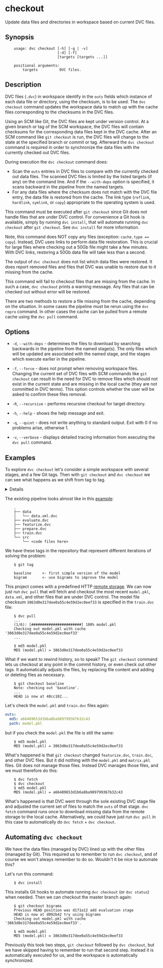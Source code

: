 # checkout

Update data files and directories in workspace based on current DVC files.

## Synopsis

```usage
    usage: dvc checkout [-h] [-q | -v]
                        [-d] [-f]
                        [targets [targets ...]]

    positional arguments:
        targets          DVC files.
```

## Description

DVC files (`.dvc`) in workspace identify in the `outs` fields which instance of
each data file or directory, using the checksum, is to be used. The
`dvc checkout` command updates the workspace data to match up with the cache
files corresponding to the checksums in the DVC files.

Using an SCM like Git, the DVC files are kept under version control. At a given
branch or tag of the SCM workspace, the DVC files will contain checksums for the
corresponding data files kept in the DVC cache. After an SCM command like
`git checkout` is run, the DVC files will change to the state at the specified
branch or commit or tag. Afterward the `dvc checkout` command is required in
order to synchronize the data files with the currently checked out DVC files.

During execution the `dvc checkout` command does:

- Scan the `outs` entries in DVC files to compare with the currently checked out
  data files. The scanned DVC files is limited by the listed targets (if any) on
  the command line. And if the `--with-deps` option is specified, it scans
  backward in the pipeline from the named targets.
- For any data files where the checksum does not match with the DVC file entry,
  the data file is restored from the cache. The link type (`reflink`,
  `hardlink`, `symlink`, or `copy`) appropriate to the operating system is used.

This command must be executed after `git checkout` since Git does not handle
files that are under DVC control. For convenience a Git hook is available,
simply by running `dvc install`, that will automate running `dvc checkout` after
`git checkout`. See `dvc install` for more information.

Note, this command does NOT copy any files (exception: `cache.type == copy`).
Instead, DVC uses links to perform data file restoration. This is crucial for
large files where checking out a 50Gb file might take a few minutes. With DVC
links, restoring a 50Gb data file will take less than a second.

The output of `dvc checkout` does not list which data files were restored. It
does report removed files and files that DVC was unable to restore due to it
missing from the cache.

This command will fail to checkout files that are missing from the cache. In
such a case, `dvc checkout` prints a warning message. Any files that can be
checked out without error will be restored.

There are two methods to restore a file missing from the cache, depending on the
situation. In some cases the pipeline must be rerun using the `dvc repro`
command. In other cases the cache can be pulled from a remote cache using the
`dvc pull` command.

## Options

- `-d`, `--with-deps` - determines the files to download by searching backwards
  in the pipeline from the named stage(s). The only files which will be updated
  are associated with the named stage, and the stages which execute earlier in
  the pipeline.

- `-f`, `--force` - does not prompt when removing workspace files. Changing the
  current set of DVC files with SCM commands like `git checkout` can result in
  the need for DVC to remove files which should not exist in the current state
  and are missing in the local cache (they are not committed in DVC terms). This
  option controls whether the user will be asked to confirm these files removal.

- `-R`, `--recursive` - performs recursive checkout for target directory.

- `-h`, `--help` - shows the help message and exit.

- `-q`, `--quiet` - does not write anything to standard output. Exit with 0 if
  no problems arise, otherwise 1.

- `-v`, `--verbose` - displays detailed tracing information from executing the
  `dvc pull` command.

## Examples

To explore `dvc checkout` let's consider a simple workspace with several stages,
and a few Git tags. Then with `git checkout` and `dvc checkout` we can see what
happens as we shift from tag to tag.

<details>

### Click and expand to setup the project

This step is optional, and you can run it only if you want to run this examples
in your environment. First, you need to download the project:

```dvc
    $ git clone https://github.com/iterative/example-get-started
```

Second, let's install the requirements. But before we do that, we **strongly**
recommend creating a virtual environment with `virtualenv` or a similar tool:

```dvc
    $ cd example-get-started
    $ virtualenv -p python3 .env
    $ source .env/bin/activate
```

Now, we can install requirements for the project:

```dvc
    $ pip install -r requirements.txt
```

</details>

The existing pipeline looks almost like in this
[example](/doc/get-started/example-pipeline):

```dvc
    .
    ├── data
    │   └── data.xml.dvc
    ├── evaluate.dvc
    ├── featurize.dvc
    ├── prepare.dvc
    ├── train.dvc
    └── src
        └── <code files here>
```

We have these tags in the repository that represent different iterations of
solving the problem:

```dvc
    $ git tag

    baseline     <- first simple version of the model
    bigram       <- use bigrams to improve the model
```

This project comes with a predefined HTTP
[remote storage](https://man.dvc.org/remote). We can now just run `dvc pull`
that will fetch and checkout the most recent `model.pkl`, `data.xml`, and other
files that are under DVC control. The model file checksum
`3863d0e317dee0a55c4e59d2ec0eef33` is specified in the `train.dvc` file:

```dvc
    $ dvc pull
    ...
    (1/6): [#######################] 100% model.pkl
    Checking out model.pkl with cache '3863d0e317dee0a55c4e59d2ec0eef33'
    ...

    $ md5 model.pkl
    MD5 (model.pkl) = 3863d0e317dee0a55c4e59d2ec0eef33
```

What if we want to rewind history, so to speak? The `git checkout` command lets
us checkout at any point in the commit history, or even check out other tags. It
automatically adjusts the files, by replacing file content and adding or
deleting files as necessary.

```dvc
    $ git checkout baseline
    Note: checking out 'baseline'.
    ...
    HEAD is now at 40cc182...
```

Let's check the `model.pkl` and `train.dvc` files again:

```yaml
outs:
  md5: a66489653d1b6a8ba989799367b32c43
  path: model.pkl
```

but if you check the `model.pkl` the file is still the same:

```dvc
    $ md5 model.pkl
    MD5 (model.pkl) = 3863d0e317dee0a55c4e59d2ec0eef33
```

What's happened is that `git checkout` changed `featurize.dvc`, `train.dvc`, and
other DVC files. But it did nothing with the `model.pkl` and `matrix.pkl` files.
Git does not manage those files. Instead DVC manages those files, and we must
therefore do this:

```
    $ dvc fetch
    $ dvc checkout
    $ md5 model.pkl
    MD5 (model.pkl) = a66489653d1b6a8ba989799367b32c43
```

What's happened is that DVC went through the sole existing DVC stage file and
adjusted the current set of files to match the `outs` of that stage. `dvc fetch`
command runs once to download missing data from the remote storage to the local
cache. Alternatively, we could have just run `dvc pull` in this case to
automatically do `dvc fetch` + `dvc checkout`.

## Automating `dvc checkout`

We have the data files (managed by DVC) lined up with the other files (managed
by Git). This required us to remember to run `dvc checkout`, and of course we
won't always remember to do so. Wouldn't it be nice to automate this?

Let's run this command:

```
    $ dvc install
```

This installs Git hooks to automate running `dvc checkout` (or `dvc status`)
when needed. Then we can checkout the master branch again:

```
    $ git checkout bigrams
    Previous HEAD position was d171a12 add evaluation stage
    HEAD is now at d092b42 try using bigrams
    Checking out model.pkl with cache '3863d0e317dee0a55c4e59d2ec0eef33'.

    $ md5 model.pkl
    MD5 (model.pkl) = 3863d0e317dee0a55c4e59d2ec0eef33
```

Previously this took two steps, `git checkout` followed by `dvc checkout`, but
we have skipped having to remember to run that second step. Instead it is
automatically executed for us, and the workspace is automatically synchronized.
